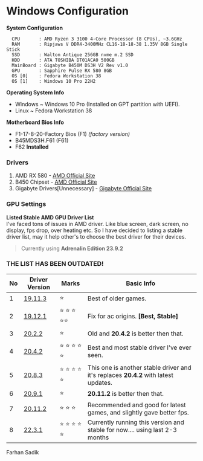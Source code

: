 # Windows Configuration

**System Configuration**

```
  CPU       : AMD Ryzen 3 3100 4-Core Processor (8 CPUs), ~3.6GHz
  RAM       : Ripjaws V DDR4-3400MHz CL16-18-18-38 1.35V 8GB Single Stick
  SSD       : Walton Antique 256GB nvme m.2 SSD 
  HDD       : ATA TOSHIBA DT01ACA0 500GB
  MainBoard : Gigabyte B450M DS3H V2 Rev v1.0
  GPU       : Sapphire Pulse RX 580 8GB
  OS [0]    : Fedora Workstation 38
  OS [1]    : Windows 10 Pro 22H2 
```

**Operating System Info**
 * Windows ~ Windows 10 Pro (Installed on GPT partition with UEFI). 
 * Linux ~ Fedora Workstation 38

**Motherboard Bios Info**

 * F1-17-8-20-Factory Bios (F1) *(factory version)*
 * B45MDS3H.F61 (F61)
 * F62 **Installed**

### Drivers 
1. AMD RX 580 - [AMD Official Site](https://www.amd.com/en/support/graphics/radeon-500-series/radeon-rx-500-series/radeon-rx-580)
2. B450 Chipset - [AMD Official Site](https://www.amd.com/en/support/chipsets/amd-socket-am4/b450)
3. Gigabyte Drivers[Unnecessary] - [Gigabyte Official Site](https://www.gigabyte.com/bd/Motherboard/B450M-DS3H-V2-rev-10/support#support-dl-driver)

### GPU Settings

**Listed Stable AMD GPU Driver List** <br>
I've faced tons of issues in AMD driver. Like blue screen, dark screen, no display, fps drop, over heating etc. So I have decided to listing a stable driver list, may it help other's to choose the best driver for their devices. 

> Currently using **Adrenalin Edition 23.9.2**

### THE LIST HAS BEEN OUTDATED!

| No | Driver Version | Marks                              | Basic Info                                                                      |
|----|----------------|------------------------------------|---------------------------------------------------------------------------------|
|  1 | [19.11.3]()    | :star:                             | Best of older games.                                                            |
|  2 | [19.12.1](https://www.amd.com/en/support/kb/release-notes/rn-rad-win-19-12-1) 	  | :star: :star: :star: :star::star: | Fix for ac origins. **[Best, Stable]** |
| 3 | [20.2.2]()     | :star:                             | Old and **20.4.2** is better then that.                                         |
| 4 | [20.4.2](2)    | :star: :star: :star: :star: :star: | Best and most stable driver I've ever seen.                                     |
| 5 | [20.8.3]()     | :star: :star: :star: :star: :star: | This one is another stable driver and it's replaces **20.4.2** with latest updates. |
| 6 | [20.9.1]()     | :star:                             | **20.11.2** is better then that.                                                    |
| 7 | [20.11.2]()    | :star: :star: :star:               | Recommended and good for latest games, and slightly gave better fps.            |
| 8 | [22.3.1]()     | :star: :star: :star: :star: :star: | Currently running this version and stable for now.... using last 2-3 months     |

Farhan Sadik <br>


